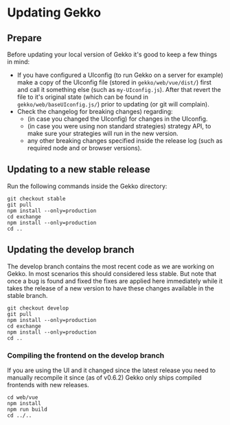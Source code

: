# Updating Gekko

## Prepare

Before updating your local version of Gekko it's good to keep a few things in mind:

- If you have configured a UIconfig (to run Gekko on a server for example) make a copy of the UIconfig file (stored in `gekko/web/vue/dist/`) first and call it something else (such as `my-UIconfig.js`). After that revert the file to it's original state (which can be found in `gekko/web/baseUIconfig.js/`) prior to updating (or git will complain).
- Check the changelog for breaking changes) regarding:
  - (in case you changed the UIconfig) for changes in the UIconfig.
  - (in case you were using non standard strategies) strategy API, to make sure your strategies will run in the new version.
  - any other breaking changes specified inside the release log (such as required node and or browser versions).

## Updating to a new stable release

Run the following commands inside the Gekko directory:

    git checkout stable
    git pull
    npm install --only=production
    cd exchange
    npm install --only=production
    cd ..

## Updating the develop branch

The develop branch contains the most recent code as we are working on Gekko. In most scenarios this should considered less stable. But note that once a bug is found and fixed the fixes are applied here immediately while it takes the release of a new version to have these changes available in the stable branch.

    git checkout develop
    git pull
    npm install --only=production
    cd exchange
    npm install --only=production
    cd ..

### Compiling the frontend on the develop branch

If you are using the UI and it changed since the latest release you need to manually recompile it since (as of v0.6.2) Gekko only ships compiled frontends with new releases.

    cd web/vue
    npm install
    npm run build
    cd ../..
